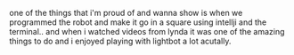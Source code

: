 one of the things that i'm proud of and wanna show is when we programmed the robot and make it go in a square using intellji and the terminal.. and when i watched videos from lynda it was one of the amazing things to do and i enjoyed playing with lightbot a lot acutally. 
